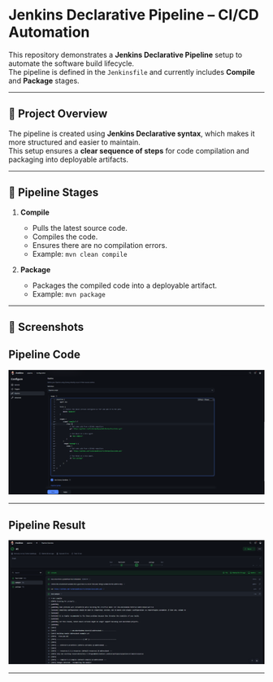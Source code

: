 # Jenkins Declarative Pipeline – CI/CD Automation

This repository demonstrates a **Jenkins Declarative Pipeline** setup to automate the software build lifecycle.  
The pipeline is defined in the `Jenkinsfile` and currently includes **Compile** and **Package** stages.  

---

## 🔹 Project Overview
The pipeline is created using **Jenkins Declarative syntax**, which makes it more structured and easier to maintain.  
This setup ensures a **clear sequence of steps** for code compilation and packaging into deployable artifacts.

---

## 🔹 Pipeline Stages
1. **Compile**
   - Pulls the latest source code.
   - Compiles the code.
   - Ensures there are no compilation errors.
   - Example: `mvn clean compile`

2. **Package**
   - Packages the compiled code into a deployable artifact.
   - Example: `mvn package`

---

## 📸 Screenshots

## Pipeline Code
<img src="images/pipeline code.png">

-------------------------------------

## Pipeline Result
<img src="images/pipeline result.png">

-------------------------------------
